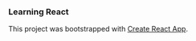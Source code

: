 ### Learning React

This project was bootstrapped with [Create React App](https://github.com/facebookincubator/create-react-app).
